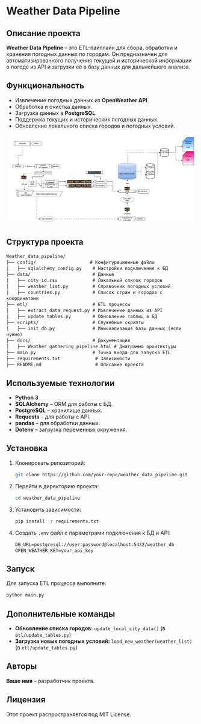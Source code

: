# Weather Data Pipeline

## Описание проекта
**Weather Data Pipeline** – это ETL-пайплайн для сбора, обработки и хранения погодных данных по городам. Он предназначен для автоматизированного получения текущей и исторической информации о погоде из API и загрузки её в базу данных для дальнейшего анализа.

## Функциональность
- Извлечение погодных данных из **OpenWeather API**.
- Обработка и очистка данных.
- Загрузка данных в **PostgreSQL**.
- Поддержка текущих и исторических погодных данных.
- Обновление локального списка городов и погодных условий.


![picture.jpg](docs/picture.jpg)

## Структура проекта
```
Weather_data_pipeline/
├── config/                    # Конфигурационные файлы
│   ├── sqlalchemy_config.py    # Настройки подключения к БД
├── data/                       # Данные
│   ├── city_id.csv             # Локальный список городов
│   ├── weather_list.py         # Справочник погодных условий
│   ├── countries.py            # Список стран и городов с координатами
├── etl/                        # ETL процессы
│   ├── extract_data_request.py # Извлечение данных из API
│   ├── update_tables.py        # Обновление таблиц в БД
├── scripts/                    # Служебные скрипты
│   ├── init_db.py              # Инициализация базы данных (если нужно)
├── docs/                       # Документация
│   ├── Weather_gathering_pipeline.html # Диаграмма архитектуры
├── main.py                     # Точка входа для запуска ETL
├── requirements.txt             # Зависимости
├── README.md                    # Описание проекта
```

## Используемые технологии
- **Python 3**
- **SQLAlchemy** – ORM для работы с БД.
- **PostgreSQL** – хранилище данных.
- **Requests** – для работы с API.
- **pandas** – для обработки данных.
- **Dotenv** – загрузка переменных окружения.

## Установка
1. Клонировать репозиторий:
   ```bash
   git clone https://github.com/your-repo/weather_data_pipeline.git
   ```
2. Перейти в директорию проекта:
   ```bash
   cd weather_data_pipeline
   ```
3. Установить зависимости:
   ```bash
   pip install -r requirements.txt
   ```
4. Создать `.env` файл с параметрами подключения к БД и API:
   ```
   DB_URL=postgresql://user:password@localhost:5432/weather_db
   OPEN_WEATHER_KEY=your_api_key
   ```

## Запуск
Для запуска ETL процесса выполните:
```bash
python main.py
```

## Дополнительные команды
- **Обновление списка городов:** `update_local_city_data()` (в `etl/update_tables.py`)
- **Загрузка новых погодных условий:** `load_new_weather(weather_list)` (в `etl/update_tables.py`)

## Авторы
**Ваше имя** – разработчик проекта.

## Лицензия
Этот проект распространяется под MIT License.

